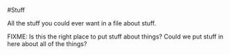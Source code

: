 #Stuff

All the stuff you could ever want in a file about stuff.

FIXME: Is this the right place to put stuff about things? Could we put stuff in here about all of the things?